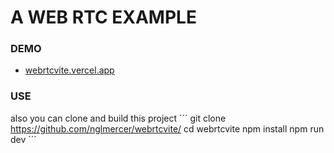 # A WEB RTC EXAMPLE

### DEMO 
- [webrtcvite.vercel.app](https://webrtcvite-git-main-nglmercers-projects.vercel.app/)

### USE
also you can clone and build this project
´´´
git clone https://github.com/nglmercer/webrtcvite/
cd webrtcvite
npm install
npm run dev
´´´

